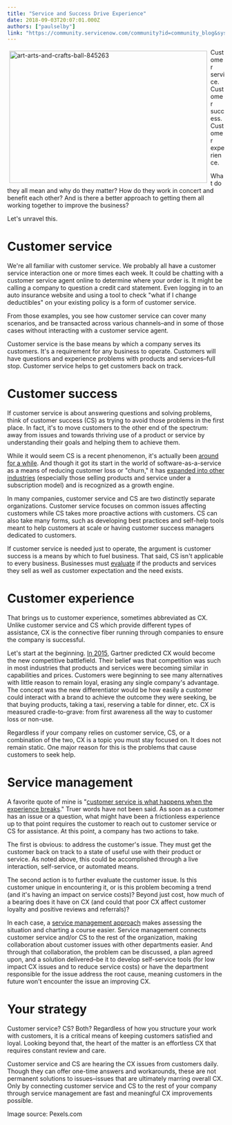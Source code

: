 ```yaml
---
title: "Service and Success Drive Experience"
date: 2018-09-03T20:07:01.000Z
authors: ["paulselby"]
link: "https://community.servicenow.com/community?id=community_blog&sys_id=a5560942db942b48a39a0b55ca961904"
---
```

<p><img class="alignnone  wp-image-3308" style="padding: 5px;" src="https://insightsincustomerservice.files.wordpress.com/2018/09/art-arts-and-crafts-ball-845263.jpg" alt="art-arts-and-crafts-ball-845263" width="458" height="306" align="left" /> Customer service. Customer success. Customer experience.</p>
<p>What do they all mean and why do they matter? How do they work in concert and benefit each other? And is there a better approach to getting them all working together to improve the business?</p>
<p>Let&#39;s unravel this.</p>
<h1>Customer service</h1>
<p>We&#39;re all familiar with customer service. We probably all have a customer service interaction one or more times each week. It could be chatting with a customer service agent online to determine where your order is. It might be calling a company to question a credit card statement. Even logging in to an auto insurance website and using a tool to check &#34;what if I change deductibles&#34; on your existing policy is a form of customer service.</p>
<p>From those examples, you see how customer service can cover many scenarios, and be transacted across various channels–and in some of those cases without interacting with a customer service agent.</p>
<p>Customer service is the base means by which a company serves its customers. It&#39;s a requirement for any business to operate. Customers will have questions and experience problems with products and services–full stop. Customer service helps to get customers back on track.</p>
<h1>Customer success</h1>
<p>If customer service is about answering questions and solving problems, think of customer success (CS) as trying to avoid those problems in the first place. In fact, it&#39;s to move customers to the other end of the spectrum: away from issues and towards thriving use of a product or service by understanding their goals and helping them to achieve them.</p>
<p>While it would seem CS is a recent phenomenon, it&#39;s actually been <a href="https://www.customersuccessassociation.com/library/the-history-of-customer-success-part-1/" target="_blank" rel="nofollow">around for a while</a>. And though it got its start in the world of software-as-a-service as a means of reducing customer loss or &#34;churn,&#34; it has <a href="https://www.mckinsey.com/~/media/McKinsey/Industries/High%20Tech/Our%20Insights/Introducing%20customer%20success%202%200%20The%20new%20growth%20engine/Introducing-customer-success-2-0-The-new-growth-engine.ashx" target="_blank" rel="nofollow">expanded into other industries</a> (especially those selling products and service under a subscription model) and is recognized as a growth engine.</p>
<p>In many companies, customer service and CS are two distinctly separate organizations. Customer service focuses on common issues affecting customers while CS takes more proactive actions with customers. CS can also take many forms, such as developing best practices and self-help tools meant to help customers at scale or having customer success managers dedicated to customers.</p>
<p>If customer service is needed just to operate, the argument is customer success is a means by which to fuel business. That said, CS isn&#39;t applicable to every business. Businesses must <a href="https://www.business.com/articles/build-customer-success/" target="_blank" rel="nofollow">evaluate</a> if the products and services they sell as well as customer expectation and the need exists.</p>
<h1>Customer experience</h1>
<p>That brings us to customer experience, sometimes abbreviated as CX. Unlike customer service and CS which provide different types of assistance, CX is the connective fiber running through companies to ensure the company is successful.</p>
<p>Let&#39;s start at the beginning. <a href="https://www.gartner.com/smarterwithgartner/customer-experience-battlefield/" target="_blank" rel="nofollow">In 2015</a>, Gartner predicted CX would become the new competitive battlefield. Their belief was that competition was such in most industries that products and services were becoming similar in capabilities and prices. Customers were beginning to see many alternatives with little reason to remain loyal, erasing any single company&#39;s advantage. The concept was the new differentiator would be how easily a customer could interact with a brand to achieve the outcome they were seeking, be that buying products, taking a taxi, reserving a table for dinner, etc. CX is measured cradle-to-grave: from first awareness all the way to customer loss or non-use.</p>
<p>Regardless if your company relies on customer service, CS, or a combination of the two, CX is a topic you must stay focused on. It does not remain static. One major reason for this is the problems that cause customers to seek help.</p>
<h1>Service management</h1>
<p>A favorite quote of mine is &#34;<a href="https://www.multichannel.com/news/customer-service-makeover-yields-results-415465" target="_blank" rel="nofollow">customer service is what happens when the experience breaks</a>.&#34; Truer words have not been said. As soon as a customer has an issue or a question, what might have been a frictionless experience up to that point requires the customer to reach out to customer service or CS for assistance. At this point, a company has two actions to take.</p>
<p>The first is obvious: to address the customer&#39;s issue. They must get the customer back on track to a state of useful use with their product or service. As noted above, this could be accomplished through a live interaction, self-service, or automated means.</p>
<p>The second action is to further evaluate the customer issue. Is this customer unique in encountering it, or is this problem becoming a trend (and it&#39;s having an impact on service costs)? Beyond just cost, how much of a bearing does it have on CX (and could that poor CX affect customer loyalty and positive reviews and referrals)?</p>
<p>In each case, a <a href="https://customerthink.com/when-customer-experience-fails-service-management-to-the-rescue/" target="_blank" rel="nofollow">service management approach</a> makes assessing the situation and charting a course easier. Service management connects customer service and/or CS to the rest of the organization, making collaboration about customer issues with other departments easier. And through that collaboration, the problem can be discussed, a plan agreed upon, and a solution delivered–be it to develop self-service tools (for low impact CX issues and to reduce service costs) or have the department responsible for the issue address the root cause, meaning customers in the future won&#39;t encounter the issue an improving CX.</p>
<h1>Your strategy</h1>
<p>Customer service? CS? Both? Regardless of how you structure your work with customers, it is a critical means of keeping customers satisfied and loyal. Looking beyond that, the heart of the matter is an effortless CX that requires constant review and care.</p>
<p>Customer service and CS are hearing the CX issues from customers daily. Though they can offer one-time answers and workarounds, these are not permanent solutions to issues–issues that are ultimately marring overall CX. Only by connecting customer service and CS to the rest of your company through service management are fast and meaningful CX improvements possible.</p>
<p>Image source: Pexels.com</p>
